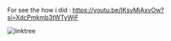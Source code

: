 For see the how i did : https://youtu.be/IKsvMjAxvOw?si=XdcPmkmb3tWTyWjF

![linktree](https://github.com/user-attachments/assets/fe586817-ccf6-4cae-8eb2-5f1e518fd837)
